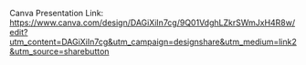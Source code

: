 Canva Presentation Link: https://www.canva.com/design/DAGiXiIn7cg/9Q01VdghLZkrSWmJxH4R8w/edit?utm_content=DAGiXiIn7cg&utm_campaign=designshare&utm_medium=link2&utm_source=sharebutton
